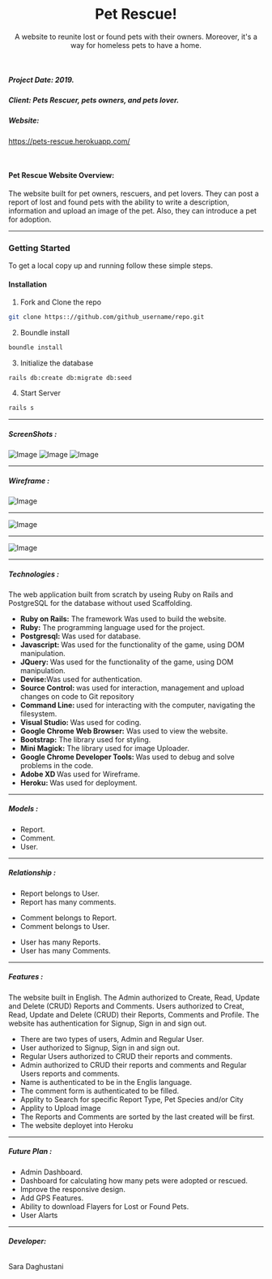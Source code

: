 <h1 align="center">Pet Rescue! </h1>
<p align="center"> A website to reunite lost or found pets with their owners. Moreover, it's a way for homeless pets to have a home.</p>

</br>

<h5> Project Date:  2019. </h5> 
<h5> Client: Pets Rescuer, pets owners, and pets lover.</h5> 
<h5> Website:</h5> 
<p><a href="https://pets-rescue.herokuapp.com/" target="_blank">https://pets-rescue.herokuapp.com/</a></p>

</br>
 <h4>Pet Rescue Website Overview: </h4>
 <p>The website built for pet owners, rescuers, and pet lovers. They can post a report of lost and found pets with the ability to write a description, information and upload an image of the pet. Also, they can introduce a pet for adoption. </p>
 
---

### Getting Started
To get a local copy up and running follow these simple steps.

#### Installation
 
1. Fork and Clone the repo
```sh
git clone https:://github.com/github_username/repo.git
```
2. Boundle install

```sh
boundle install
```
3. Initialize the database

```shell
rails db:create db:migrate db:seed
```

4. Start Server

```sh
rails s
```
----

<h5> ScreenShots :</h5>
  <img src="images/pet/home.png" alt="Image" >
  <img src="images/pet/details1.png" alt="Image" >
  <img src="images/pet/report.png" alt="Image">

---
<h5> Wireframe :</h5>
<img src="images/pet/Wirefram1.png" alt="Image">

---

<img src="images/pet/Wirefram2.png" alt="Image" >

---

<img src="images/pet/Wirefram3.png" alt="Image">

----

<h5>Technologies :</h5>
<p>The web application built from scratch by useing Ruby on Rails and PostgreSQL for the database without used Scaffolding. </p>
<ul>
  <li><strong>Ruby on Rails:</strong> The framework Was used to build the website.</li>
  <li><strong>Ruby:</strong> The programming language used for the project.</li>
  <li><strong> Postgresql: </strong> Was used for database.</li>
  <li><strong> Javascript: </strong> Was used for the functionality of the game, using DOM manipulation.</li>
  <li><strong> JQuery: </strong> Was used for the functionality of the game, using DOM manipulation. </li>
  <li><strong> Devise:</strong >Was used for authentication. </li>
  <li><strong>Source Control: </strong> was used for interaction, management and upload changes on code to Git repository</li>
  <li><strong>Command Line:  </strong> used for interacting with the computer, navigating the filesystem.</li>
  <li><strong>Visual Studio: </strong> Was used for coding.</li>
  <li><strong>Google Chrome Web Browser:</strong> Was used to view the website.</li>
  <li><strong>Bootstrap:</strong> The library used for styling.</li>
  <li><strong>Mini Magick:</strong> The library used for image Uploader.  </li>
  <li><strong>Google Chrome Developer Tools: </strong> Was used to debug and solve problems in the code.</li>
  <li><strong>Adobe XD </strong> Was used for Wireframe.</li>
  <li><strong>Heroku:  </strong> Was used for deployment.</li>
</ul>

----

<h5>Models :</h5>
  <ul> 
    <li> Report. </li>
    <li> Comment. </li>
    <li> User. </li>
  </ul>

----

<h5>Relationship :  </h5>
<ul> 
      <li>Report belongs to User. </li>
      <li>Report has many comments. </li>
 </ul>
      
<ul> 
      <li>Comment belongs to Report. </li>
      <li>Comment belongs to User.  </li>
</ul>
        
<ul> 
      <li>User has many Reports. </li>
      <li>User has many Comments. </li>
</ul>

----

<h5>Features : </h5>
<p>The website built in English. The Admin authorized to Create, Read, Update and Delete (CRUD) Reports and Comments. Users authorized to Creat, Read, Update and Delete (CRUD) their Reports, Comments and Profile.
   The website has authentication for Signup, Sign in and sign out.</p>
  <ul>
    <li> There are two types of users, Admin and Regular User.</li>
    <li> User authorized to Signup, Sign in and sign out.</li>
    <li> Regular Users authorized to CRUD their reports and comments. </li>
    <li> Admin authorized to CRUD their reports and comments and Regular Users reports and comments. </li>
    <li> Name is authenticated to be in the Englis language. </li>
    <li> The comment form is authenticated to be filled.</li>
    <li> Applity to Search for specific Report Type, Pet Species and/or City  </li>
    <li> Applity to Upload image</li>
    <li>The Reports and Comments are sorted by the last created will be first.</li>
    <li> The website deployet into Heroku</li>
  </ul>

----

  <h5>Future Plan : </h5>
    <ul>
      <li> Admin Dashboard. </li>
      <li> Dashboard for calculating how many pets were adopted or rescued. </li>
      <li> Improve the responsive design.</li>
      <li> Add GPS Features. </li>
      <li> Ability to download Flayers for Lost or Found Pets. </li>
      <li> User Alarts</li>
    </ul>

----

<h6><strong> Developer: </strong></h6>
 <p>Sara Daghustani</p>
 

